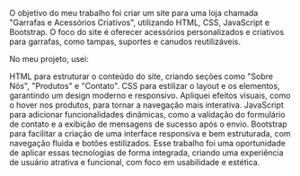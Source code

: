 O objetivo do meu trabalho foi criar um site para uma loja chamada "Garrafas e Acessórios Criativos", utilizando HTML, CSS, JavaScript e Bootstrap. O foco do site é oferecer acessórios personalizados e criativos para garrafas, como tampas, suportes e canudos reutilizáveis.

No meu projeto, usei:

HTML para estruturar o conteúdo do site, criando seções como "Sobre Nós", "Produtos" e "Contato".
CSS para estilizar o layout e os elementos, garantindo um design moderno e responsivo. Apliquei efeitos visuais, como o hover nos produtos, para tornar a navegação mais interativa.
JavaScript para adicionar funcionalidades dinâmicas, como a validação do formulário de contato e a exibição de mensagens de sucesso após o envio.
Bootstrap para facilitar a criação de uma interface responsiva e bem estruturada, com navegação fluida e botões estilizados.
Esse trabalho foi uma oportunidade de aplicar essas tecnologias de forma integrada, criando uma experiência de usuário atrativa e funcional, com foco em usabilidade e estética.
